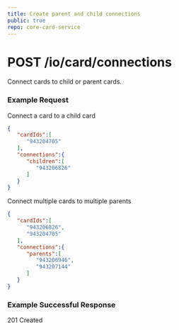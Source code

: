 ```yaml
---
title: Create parent and child connections
public: true
repo: core-card-service
---
```

# POST /io/card/connections
Connect cards to child or parent cards.

### Example Request
Connect a card to a child card
```json
{
   "cardIds":[
      "943204705"
   ],
   "connections":{
      "children":[
         "943206826"
      ]
   }
}
```

Connect multiple cards to multiple parents
```json
{
   "cardIds":[
      "943206826",
      "943204705"
   ],
   "connections":{
      "parents":[
         "943206946",
         "943207144"
      ]
   }
}
```


### Example Successful Response
201 Created

